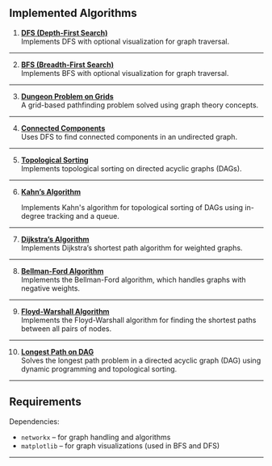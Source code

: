 ## Implemented Algorithms

1. **[DFS (Depth-First Search)](https://github.com/RuzGhandilian/Graph-Theory-Algorithms/tree/main/src/dfs)**  
   Implements DFS with optional visualization for graph traversal.
---
2. **[BFS (Breadth-First Search)](https://github.com/RuzGhandilian/Graph-Theory-Algorithms/tree/main/src/bfs)**  
   Implements BFS with optional visualization for graph traversal.
---
3. **[Dungeon Problem on Grids](https://github.com/RuzGhandilian/Graph-Theory-Algorithms/tree/main/src/dungeon_problem)**  
   A grid-based pathfinding problem solved using graph theory concepts.
---
4. **[Connected Components](https://github.com/RuzGhandilian/Graph-Theory-Algorithms/tree/main/src/connected_components)**  
   Uses DFS to find connected components in an undirected graph.
---
5. **[Topological Sorting](https://github.com/RuzGhandilian/Graph-Theory-Algorithms/tree/main/src/topological_sort)**  
   Implements topological sorting on directed acyclic graphs (DAGs).
---
6. **[Kahn’s Algorithm](https://github.com/RuzGhandilian/Graph-Theory-Algorithms/tree/main/src/kahns_algorithm)** 

   Implements Kahn's algorithm for topological sorting of DAGs using in-degree tracking and a queue.
---
7. **[Dijkstra’s Algorithm](https://github.com/RuzGhandilian/Graph-Theory-Algorithms/tree/main/src/dijkstra)**  
   Implements Dijkstra’s shortest path algorithm for weighted graphs.
---
8. **[Bellman-Ford Algorithm](https://github.com/RuzGhandilian/Graph-Theory-Algorithms/tree/main/src/bellman_ford)**  
   Implements the Bellman-Ford algorithm, which handles graphs with negative weights.
---
9. **[Floyd-Warshall Algorithm](https://github.com/RuzGhandilian/Graph-Theory-Algorithms/tree/main/src/floyd_warshall)**  
   Implements the Floyd-Warshall algorithm for finding the shortest paths between all pairs of nodes.
---
10. **[Longest Path on DAG](https://github.com/RuzGhandilian/Graph-Theory-Algorithms/tree/main/src/longest_path_dag)**  
   Solves the longest path problem in a directed acyclic graph (DAG) using dynamic programming and topological sorting.

---

## Requirements

Dependencies:
- `networkx` – for graph handling and algorithms
- `matplotlib` – for graph visualizations (used in BFS and DFS)

---

